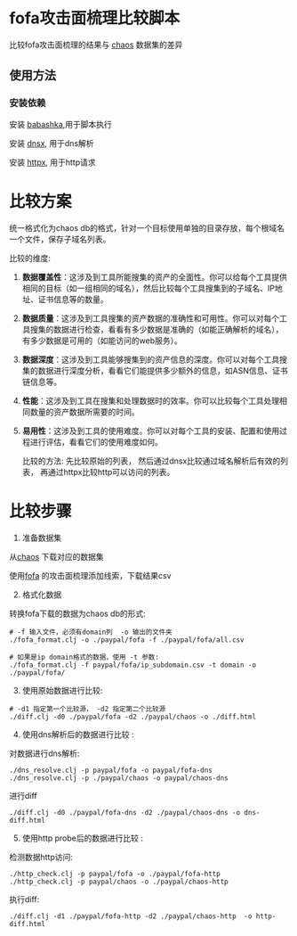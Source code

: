 

# fofa攻击面梳理比较脚本

比较fofa攻击面梳理的结果与 [chaos](https://chaos.projectdiscovery.io) 数据集的差异

## 使用方法

### 安装依赖

安装 [babashka](https://github.com/babashka/babashka#installation),用于脚本执行

安装 [dnsx](https://github.com/projectdiscovery/dnsx#installation-instructions), 用于dns解析

安装 [httpx](https://github.com/projectdiscovery/httpx#installation-instructions), 用于http请求


# 比较方案
  统一格式化为chaos db的格式，针对一个目标使用单独的目录存放，每个根域名一个文件，保存子域名列表。

  比较的维度:
1. **数据覆盖性**：这涉及到工具所能搜集的资产的全面性。你可以给每个工具提供相同的目标（如一组相同的域名），然后比较每个工具搜集到的子域名、IP地址、证书信息等的数量。

2. **数据质量**：这涉及到工具搜集的资产数据的准确性和可用性。你可以对每个工具搜集的数据进行检查，看看有多少数据是准确的（如能正确解析的域名），有多少数据是可用的（如能访问的web服务）。

3. **数据深度**：这涉及到工具能够搜集到的资产信息的深度。你可以对每个工具搜集的数据进行深度分析，看看它们能提供多少额外的信息，如ASN信息、证书链信息等。

4. **性能**：这涉及到工具在搜集和处理数据时的效率。你可以比较每个工具处理相同数量的资产数据所需要的时间。

5. **易用性**：这涉及到工具的使用难度。你可以对每个工具的安装、配置和使用过程进行评估，看看它们的使用难度如何。

   比较的方法:
   先比较原始的列表，
   然后通过dnsx比较通过域名解析后有效的列表，
   再通过httpx比较http可以访问的列表。

# 比较步骤

1.  准备数据集

从[chaos](https://chaos.projectdiscovery.io/) 下载对应的数据集

使用[fofa](https://fofa.info/extensions/assets) 的攻击面梳理添加线索，下载结果csv


2. 格式化数据

转换fofa下载的数据为chaos db的形式:

```shell
# -f 输入文件，必须有domain列  -o 输出的文件夹
./fofa_format.clj -o ./paypal/fofa -f ./paypal/fofa/all.csv

# 如果是ip domain格式的数据，使用 -t 参数:
./fofa_format.clj -f paypal/fofa/ip_subdomain.csv -t domain -o ./paypal/fofa/
```


3. 使用原始数据进行比较:
```shell
# -d1 指定第一个比较源， -d2 指定第二个比较源
./diff.clj -d0 ./paypal/fofa -d2 ./paypal/chaos -o ./diff.html
```


4. 使用dns解析后的数据进行比较 :

对数据进行dns解析:
```shell
./dns_resolve.clj -p paypal/fofa -o paypal/fofa-dns
./dns_resolve.clj -p ./paypal/chaos -o paypal/chaos-dns
```

进行diff
``` shell
./diff.clj -d0 ./paypal/fofa-dns -d2 ./paypal/chaos-dns -o dns-diff.html
```


5. 使用http probe后的数据进行比较 :

检测数据http访问:
```shell
./http_check.clj -p paypal/fofa -o ./paypal/fofa-http
./http_check.clj -p paypal/chaos -o ./paypal/chaos-http
```

执行diff:
``` shell
./diff.clj -d1 ./paypal/fofa-http -d2 ./paypal/chaos-http  -o http-diff.html
```

